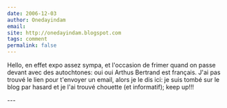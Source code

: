 ```yaml
---
date: 2006-12-03
author: Onedayindam
email: 
site: http://onedayindam.blogspot.com
tags: comment
permalink: false
---
```


<p>Hello, en effet expo assez sympa, et l'occasion de frimer quand on passe devant avec des autochtones: oui oui Arthus Bertrand est français. J'ai pas trouvé le lien pour t'envoyer un email, alors je le dis ici: je suis tombé sur le blog par hasard et je l'ai trouvé chouette (et informatif); keep up!!!</p>
---